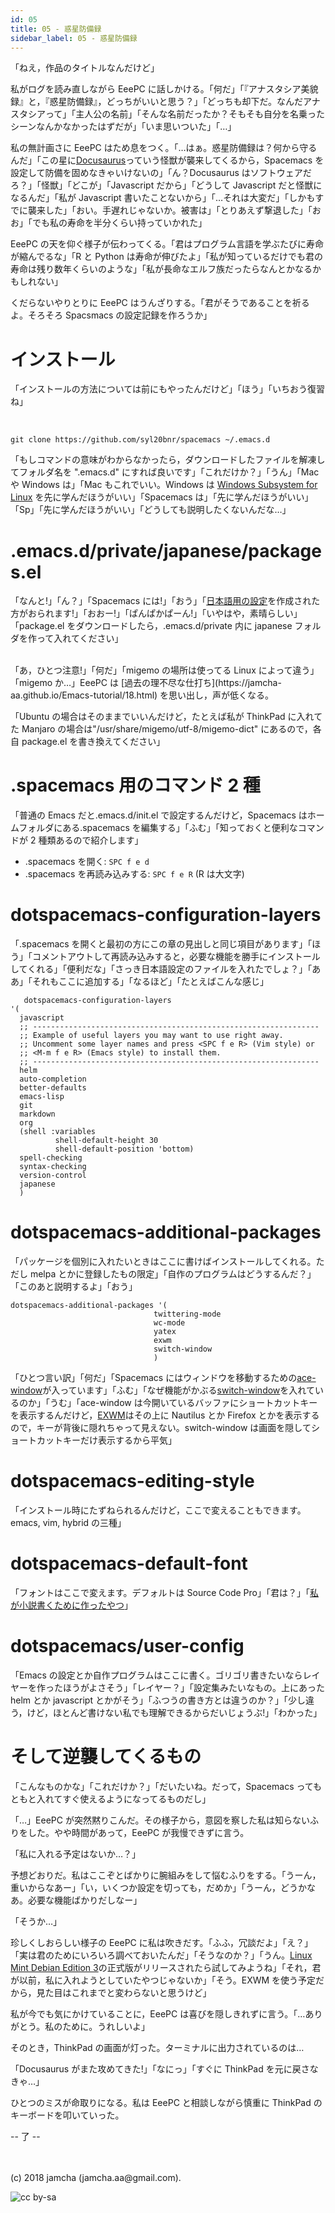 ```yaml
---
id: 05
title: 05 - 惑星防備録
sidebar_label: 05 - 惑星防備録
---
```


「ねえ，作品のタイトルなんだけど」

私がログを読み直しながら EeePC に話しかける。「何だ」「『アナスタシア美貌録』と，『惑星防備録』，どっちがいいと思う？」「どっちも却下だ。なんだアナスタシアって」「主人公の名前」「そんな名前だったか？そもそも自分を名乗ったシーンなんかなかったはずだが」「いま思いついた」「…」

私の無計画さに EeePC はため息をつく。「…はぁ。惑星防備録は？何から守るんだ」「この星に[Docusaurus](https://docusaurus.io/)っていう怪獣が襲来してくるから，Spacemacs を設定して防備を固めなきゃいけないの」「ん？Docusaurus はソフトウェアだろ？」「怪獣」「どこが」「Javascript だから」「どうして Javascript だと怪獣になるんだ」「私が Javascript 書いたことないから」「…それは大変だ」「しかもすでに襲来した」「おい。手遅れじゃないか。被害は」「とりあえず撃退した」「おお」「でも私の寿命を半分くらい持っていかれた」

EeePC の天を仰ぐ様子が伝わってくる。「君はプログラム言語を学ぶたびに寿命が縮んでるな」「R と Python は寿命が伸びたよ」「私が知っているだけでも君の寿命は残り数年くらいのような」「私が長命なエルフ族だったらなんとかなるかもしれない」

くだらないやりとりに EeePC はうんざりする。「君がそうであることを祈るよ。そろそろ Spacsmacs の設定記録を作ろうか」


# インストール

「インストールの方法については前にもやったんだけど」「ほう」「いちおう復習ね」

<br>

    git clone https://github.com/syl20bnr/spacemacs ~/.emacs.d

「もしコマンドの意味がわからなかったら，ダウンロードしたファイルを解凍してフォルダ名を ".emacs.d" にすれば良いです」「これだけか？」「うん」「Mac や Windows は」「Mac もこれでいい。Windows は [Windows Subsystem for Linux](https://www49.atwiki.jp/ntemacs/pages/69.html) を先に学んだほうがいい」「Spacemacs は」「先に学んだほうがいい」「Sp」「先に学んだほうがいい」「どうしても説明したくないんだな…」


# .emacs.d/private/japanese/packages.el

「なんと!」「ん？」「Spacemacs には!」「おう」「[日本語用の設定](https://github.com/kenjimyzk/spacemacs-japanese)を作成された方がおられます!」「おおー!」「ぱんぱかぱーん!」「いやはや，素晴らしい」「package.el をダウンロードしたら，.emacs.d/private 内に japanese フォルダを作って入れてください」

<br>
「あ，ひとつ注意!」「何だ」「migemo の場所は使ってる Linux によって違う」「migemo か…」EeePC は [過去の理不尽な仕打ち](https://jamcha-aa.github.io/Emacs-tutorial/18.html) を思い出し，声が低くなる。

「Ubuntu の場合はそのままでいいんだけど，たとえば私が ThinkPad に入れてた Manjaro の場合は"/usr/share/migemo/utf-8/migemo-dict" にあるので，各自 package.el を書き換えてください」


# .spacemacs 用のコマンド 2 種

「普通の Emacs だと.emacs.d/init.el で設定するんだけど，Spacemacs はホームフォルダにある.spacemacs を編集する」「ふむ」「知っておくと便利なコマンドが 2 種類あるので紹介します」

-   .spacemacs を開く: `SPC f e d`
-   .spacemacs を再読み込みする: `SPC f e R` (R は大文字)


# dotspacemacs-configuration-layers

「.spacemacs を開くと最初の方にこの章の見出しと同じ項目があります」「ほう」「コメントアウトして再読み込みすると，必要な機能を勝手にインストールしてくれる」「便利だな」「さっき日本語設定のファイルを入れたでしょ？」「ああ」「それもここに追加する」「なるほど」「たとえばこんな感じ」

       dotspacemacs-configuration-layers
    '(
      javascript
      ;; ----------------------------------------------------------------
      ;; Example of useful layers you may want to use right away.
      ;; Uncomment some layer names and press <SPC f e R> (Vim style) or
      ;; <M-m f e R> (Emacs style) to install them.
      ;; ----------------------------------------------------------------
      helm
      auto-completion
      better-defaults
      emacs-lisp
      git
      markdown
      org
      (shell :variables
              shell-default-height 30
              shell-default-position 'bottom)
      spell-checking
      syntax-checking
      version-control
      japanese
      )


# dotspacemacs-additional-packages

「パッケージを個別に入れたいときはここに書けばインストールしてくれる。ただし melpa とかに登録したもの限定」「自作のプログラムはどうするんだ？」「このあと説明するよ」「おう」

    dotspacemacs-additional-packages '(
                                    twittering-mode
                                    wc-mode
                                    yatex
                                    exwm
                                    switch-window
                                    )

「ひとつ言い訳」「何だ」「Spacemacs にはウィンドウを移動するための[ace-window](https://github.com/abo-abo/ace-window)が入っています」「ふむ」「なぜ機能がかぶる[switch-window](https://github.com/dimitri/switch-window)を入れているのか」「うむ」「ace-window は今開いているバッファにショートカットキーを表示するんだけど，[EXWM](https://github.com/ch11ng/exwm)はその上に Nautilus とか Firefox とかを表示するので，キーが背後に隠れちゃって見えない。switch-window は画面を隠してショートカットキーだけ表示するから平気」


# dotspacemacs-editing-style

「インストール時にたずねられるんだけど，ここで変えることもできます。emacs, vim, hybrid の三種」


# dotspacemacs-default-font

「フォントはここで変えます。デフォルトは Source Code Pro」「君は？」「[私が小説書くために作ったやつ](https://github.com/jamcha-aa/KonG)」


# dotspacemacs/user-config

「Emacs の設定とか自作プログラムはここに書く。ゴリゴリ書きたいならレイヤーを作ったほうがよさそう」「レイヤー？」「設定集みたいなもの。上にあった helm とか javascript とかがそう」「ふつうの書き方とは違うのか？」「少し違う，けど，ほとんど書けない私でも理解できるからだいじょうぶ!」「わかった」


# そして逆襲してくるもの

「こんなものかな」「これだけか？」「だいたいね。だって，Spacemacs ってもともと入れてすぐ使えるようになってるものだし」

「…」EeePC が突然黙りこんだ。その様子から，意図を察した私は知らないふりをした。やや時間があって，EeePC が我慢できずに言う。

「私に入れる予定はないか…？」

予想どおりだ。私はここぞとばかりに腕組みをして悩むふりをする。「うーん，重いからなあー」「い，いくつか設定を切っても，だめか」「うーん，どうかなあ。必要な機能ばかりだしなー」

「そうか…」

珍しくしおらしい様子の EeePC に私は吹きだす。「ふふ，冗談だよ」「え？」「実は君のためにいろいろ調べておいたんだ」「そうなのか？」「うん。[Linux Mint Debian Edition 3](https://www.linuxmint.com/download_lmde.php)の正式版がリリースされたら試してみようね」「それ，君が以前，私に入れようとしていたやつじゃないか」「そう。EXWM を使う予定だから，見た目はこれまでと変わらないと思うけど」

私が今でも気にかけていることに，EeePC は喜びを隠しきれずに言う。「…ありがとう。私のために。うれしいよ」

そのとき，ThinkPad の画面が灯った。ターミナルに出力されているのは…

「Docusaurus がまた攻めてきた!」「なにっ」「すぐに ThinkPad を元に戻さなきゃ…」

ひとつのミスが命取りになる。私は EeePC と相談しながら慎重に ThinkPad のキーボードを叩いていった。

-- 了 --

<br>
<br>
(c) 2018 jamcha (jamcha.aa@gmail.com).

![cc by-sa](https://i.creativecommons.org/l/by-sa/4.0/88x31.png)

